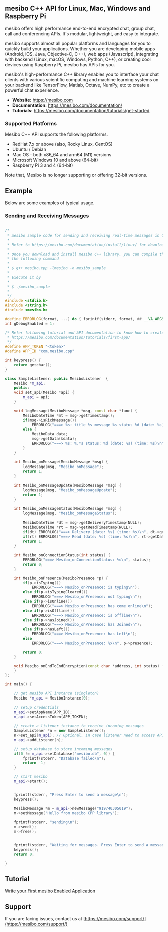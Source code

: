 ## mesibo C++ API for Linux, Mac, Windows and Raspberry Pi

mesibo offers high performance end-to-end encrypted chat, group chat, call and conferencing APIs. It's modular, lightweight, and easy to integrate.

mesibo supports almost all popular platforms and languages for you to quickly build your applications. Whether you are developing mobile apps (Android, iOS, Java, Objective-C, C++), web apps (Javascript), integrating with backend (Linux, macOS, Windows, Python, C++), or creating cool devices using Raspberry Pi, mesibo has APIs for you.

mesibo's high-performance C++ library enables you to interface your chat clients with various scientific computing and machine learning systems on your backend like TensorFlow, Matlab, Octave, NumPy, etc to create a powerful chat experience.

- **Website:** https://mesibo.com
- **Documentation:** https://mesibo.com/documentation/
- **Tutorials:** https://mesibo.com/documentation/tutorials/get-started

### Supported Platforms
Mesibo C++ API supports the following platforms.

- RedHat 7.x or above (also, Rocky Linux, CentOS)
- Ubuntu / Debian
- Mac OS - both x86_64 and arm64 (M1) versions
- Microsoft Windows 10 and above (64-bit)
- Raspberry Pi 3 and 4 (64-bit)

Note that, Mesibo is no longer supporting or offering 32-bit versions.

## Example
Below are some examples of typical usage. 

### Sending and Receiving Messages
```cpp

/* 
 * mesibo sample code for sending and receiving real-time messages in C++
 * 
 * Refer to https://mesibo.com/documentation/install/linux/ for downloading mesibo C++ library
 *
 * Once you download and install mesibo C++ library, you can compile this sample code by issuing 
 * the following command
 *
 * $ g++ mesibo.cpp -lmesibo -o mesibo_sample
 *
 * Execute it by
 *
 * $ ./mesibo_sample
 *
 */
#include <stdlib.h>
#include <string.h>
#include <mesibo.h>

#define ERRORLOG(format, ...) do { fprintf(stderr, format, ## __VA_ARGS__); } while(0)
int gDebugEnabled = 1;

/* Refer following tutorial and API documentation to know how to create a user token
 * https://mesibo.com/documentation/tutorials/first-app/ 
 */
#define APP_TOKEN "<token>"
#define APP_ID "com.mesibo.cpp"

int keypress() {
	return getchar();      
}

class SampleListener: public MesiboListener  {
	Mesibo *m_api;
	public:
	void set_api(Mesibo *api) {
		m_api = api;
	}

	void logMessage(MesiboMessage *msg, const char *func) {
		MesiboDateTime *mt = msg->getTimestamp();
		if(msg->isRichMessage())
			ERRORLOG("===> %s: title %s message %s status %d (date: %s) (time: %s)\n", func, msg->getTitle(), msg->getMessage(), msg->getStatus(), mt->getDate(1), mt->getTime(1));
		else {
			MesiboData data;
			msg->getData(&data);
			ERRORLOG("===> %s: %.*s status: %d (date: %s) (time: %s)\n", func, data.len, data.data, msg->getStatus(), mt->getDate(1), mt->getTime(1));
		}
	}

	int Mesibo_onMessage(MesiboMessage *msg) {
		logMessage(msg, "Mesibo_onMessage");
		return 1;
	}
	
	int Mesibo_onMessageUpdate(MesiboMessage *msg) {
		logMessage(msg, "Mesibo_onMessageUpdate");
		return 1;
	}
	
	int Mesibo_onMessageStatus(MesiboMessage *msg) {
		logMessage(msg, "Mesibo_onMessageStatus");
		
		MesiboDateTime *dt = msg->getDeliveryTimestamp(NULL);
		MesiboDateTime *rt = msg->getReadTimestamp(NULL);
		if(dt) ERRORLOG("===> Delivery (date: %s) (time: %s)\n", dt->getDate(1), dt->getTime(1));
		if(rt) ERRORLOG("===> Read (date: %s) (time: %s)\n", rt->getDate(1), rt->getTime(1));
		return 1;
	}
	
	int Mesibo_onConnectionStatus(int status) {
		ERRORLOG("===> Mesibo_onConnectionStatus: %u\n", status);
		return 0;
	}

	int Mesibo_onPresence(MesiboPresence *p) {
		if(p->isTyping())
			ERRORLOG("===> Mesibo_onPresence: is typing\n");
		else if(p->isTypingCleared())
			ERRORLOG("===> Mesibo_onPresence: not typing\n");
		else if(p->isOnline())
			ERRORLOG("===> Mesibo_onPresence: has come online\n");
		else if(p->isOffline())
			ERRORLOG("===> Mesibo_onPresence: is offline\n");
		else if(p->hasJoined())
			ERRORLOG("===> Mesibo_onPresence: has Joined\n");
		else if(p->hasLeft())
			ERRORLOG("===> Mesibo_onPresence: has Left\n");
		else
			ERRORLOG("===> Mesibo_onPresence: %x\n", p->presence);

		return 0;
	}

	void Mesibo_onEndToEndEncryption(const char *address, int status) {
	}
};

int main() {

	// get mesibo API instance (singleton)
	Mesibo *m_api = MesiboInstance(0);

	// setup credentials
	m_api->setAppName(APP_ID);
	m_api->setAccessToken(APP_TOKEN);
	
	// create a listener instance to receive incoming messages
	SampleListener *n = new SampleListener();
	n->set_api(m_api); // Optional, in case listener need to access APIs
	m_api->addListener(n);

	// setup database to store incoming messages
	if(0 != m_api->setDatabase("mesibo.db", 0)) {
		fprintf(stderr, "Database failed\n");
		return -1;
	}

	// start mesibo
	m_api->start();


	fprintf(stderr, "Press Enter to send a message\n");
	keypress();

	MesiboMessage *m = m_api->newMessage("919740305019");
	m->setMessage("Hello from mesibo CPP library");
	
	fprintf(stderr, "sending\n");
	m->send();
	m->free();


	fprintf(stderr, "Waiting for messages. Press Enter to send a message\n");
	keypress();
	return 0;

}
```

## Tutorial
[Write your First mesibo Enabled Application](https://mesibo.com/documentation/tutorials/get-started/)

## Support
If you are facing issues, contact us at [https://mesibo.com/support/](https://mesibo.com/support/)
